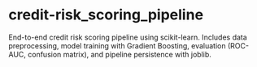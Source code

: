 # credit-risk_scoring_pipeline
End-to-end credit risk scoring pipeline using scikit-learn. Includes data preprocessing, model training with Gradient Boosting, evaluation (ROC-AUC, confusion matrix), and pipeline persistence with joblib.
